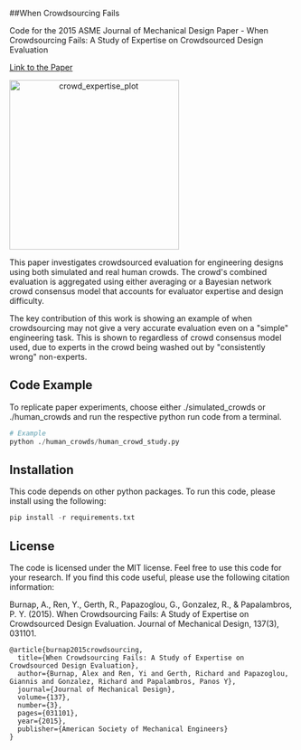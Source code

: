 ##When Crowdsourcing Fails

Code for the 2015 ASME Journal of Mechanical Design Paper - When Crowdsourcing Fails: A Study of Expertise on Crowdsourced Design Evaluation

[Link to the Paper](http://mechanicaldesign.asmedigitalcollection.asme.org/mobile/article.aspx?articleid=1935529)

<img src="https://www.aburnap.com/images/research_logos/crowd_evaluation.png" alt="crowd_expertise_plot" style="width:300px; text-align:center;">


This paper investigates crowdsourced evaluation for engineering designs using both simulated and real human crowds.  The crowd's combined evaluation is aggregated using either averaging or a Bayesian network crowd consensus model that accounts for evaluator expertise and design difficulty.

The key contribution of this work is showing an example of when crowdsourcing may not give a very accurate evaluation even on a "simple" engineering task.  This is shown to regardless of crowd consensus model used, due to experts in the crowd being washed out by "consistently wrong" non-experts.

## Code Example

To replicate paper experiments, choose either ./simulated_crowds or ./human_crowds and run the respective python run code from a terminal.

```python
# Example
python ./human_crowds/human_crowd_study.py
```

## Installation

This code depends on other python packages. To run this code, please install using the following:

```python
pip install -r requirements.txt

```

## License

The code is licensed under the MIT license. Feel free to use this code for your research.  If you find this code useful, please use the following citation information:

Burnap, A., Ren, Y., Gerth, R., Papazoglou, G., Gonzalez, R., & Papalambros, P. Y. (2015). When Crowdsourcing Fails: A Study of Expertise on Crowdsourced Design Evaluation. Journal of Mechanical Design, 137(3), 031101.


```
@article{burnap2015crowdsourcing,
  title={When Crowdsourcing Fails: A Study of Expertise on Crowdsourced Design Evaluation},
  author={Burnap, Alex and Ren, Yi and Gerth, Richard and Papazoglou, Giannis and Gonzalez, Richard and Papalambros, Panos Y},
  journal={Journal of Mechanical Design},
  volume={137},
  number={3},
  pages={031101},
  year={2015},
  publisher={American Society of Mechanical Engineers}
}
```


